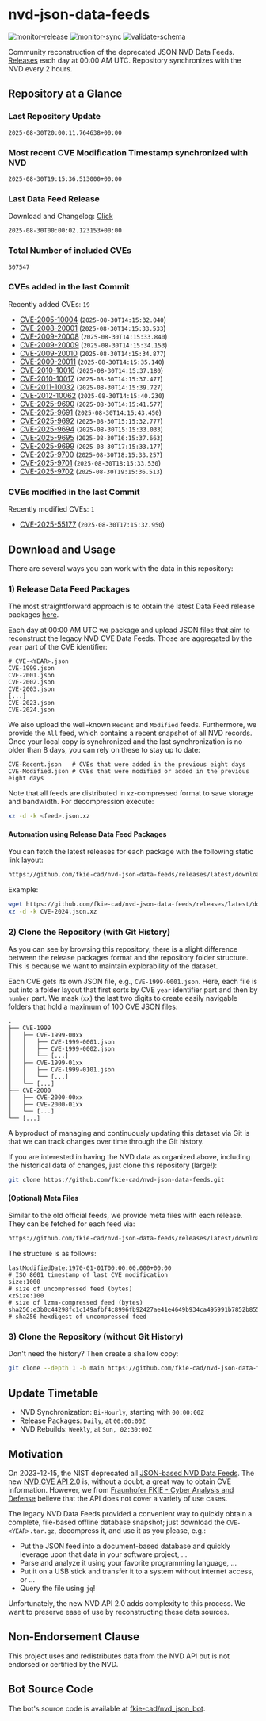 # nvd-json-data-feeds

[![monitor-release](https://github.com/fkie-cad/nvd-json-data-feeds/actions/workflows/monitor_release.yml/badge.svg)](https://github.com/fkie-cad/nvd-json-data-feeds/actions/workflows/monitor_release.yml)
[![monitor-sync](https://github.com/fkie-cad/nvd-json-data-feeds/actions/workflows/monitor_sync.yml/badge.svg)](https://github.com/fkie-cad/nvd-json-data-feeds/actions/workflows/monitor_sync.yml)
[![validate-schema](https://github.com/fkie-cad/nvd-json-data-feeds/actions/workflows/validate_schema.yml/badge.svg)](https://github.com/fkie-cad/nvd-json-data-feeds/actions/workflows/validate_schema.yml)

Community reconstruction of the deprecated JSON NVD Data Feeds.
[Releases](https://github.com/fkie-cad/nvd-json-data-feeds/releases/latest) each day at 00:00 AM UTC.
Repository synchronizes with the NVD every 2 hours.

## Repository at a Glance

### Last Repository Update

```plain
2025-08-30T20:00:11.764638+00:00
```

### Most recent CVE Modification Timestamp synchronized with NVD

```plain
2025-08-30T19:15:36.513000+00:00
```

### Last Data Feed Release

Download and Changelog: [Click](https://github.com/fkie-cad/nvd-json-data-feeds/releases/latest)

```plain
2025-08-30T00:00:02.123153+00:00
```

### Total Number of included CVEs

```plain
307547
```

### CVEs added in the last Commit

Recently added CVEs: `19`

- [CVE-2005-10004](CVE-2005/CVE-2005-100xx/CVE-2005-10004.json) (`2025-08-30T14:15:32.040`)
- [CVE-2008-20001](CVE-2008/CVE-2008-200xx/CVE-2008-20001.json) (`2025-08-30T14:15:33.533`)
- [CVE-2009-20008](CVE-2009/CVE-2009-200xx/CVE-2009-20008.json) (`2025-08-30T14:15:33.840`)
- [CVE-2009-20009](CVE-2009/CVE-2009-200xx/CVE-2009-20009.json) (`2025-08-30T14:15:34.153`)
- [CVE-2009-20010](CVE-2009/CVE-2009-200xx/CVE-2009-20010.json) (`2025-08-30T14:15:34.877`)
- [CVE-2009-20011](CVE-2009/CVE-2009-200xx/CVE-2009-20011.json) (`2025-08-30T14:15:35.140`)
- [CVE-2010-10016](CVE-2010/CVE-2010-100xx/CVE-2010-10016.json) (`2025-08-30T14:15:37.180`)
- [CVE-2010-10017](CVE-2010/CVE-2010-100xx/CVE-2010-10017.json) (`2025-08-30T14:15:37.477`)
- [CVE-2011-10032](CVE-2011/CVE-2011-100xx/CVE-2011-10032.json) (`2025-08-30T14:15:39.727`)
- [CVE-2012-10062](CVE-2012/CVE-2012-100xx/CVE-2012-10062.json) (`2025-08-30T14:15:40.230`)
- [CVE-2025-9690](CVE-2025/CVE-2025-96xx/CVE-2025-9690.json) (`2025-08-30T14:15:41.577`)
- [CVE-2025-9691](CVE-2025/CVE-2025-96xx/CVE-2025-9691.json) (`2025-08-30T14:15:43.450`)
- [CVE-2025-9692](CVE-2025/CVE-2025-96xx/CVE-2025-9692.json) (`2025-08-30T15:15:32.777`)
- [CVE-2025-9694](CVE-2025/CVE-2025-96xx/CVE-2025-9694.json) (`2025-08-30T15:15:33.033`)
- [CVE-2025-9695](CVE-2025/CVE-2025-96xx/CVE-2025-9695.json) (`2025-08-30T16:15:37.663`)
- [CVE-2025-9699](CVE-2025/CVE-2025-96xx/CVE-2025-9699.json) (`2025-08-30T17:15:33.177`)
- [CVE-2025-9700](CVE-2025/CVE-2025-97xx/CVE-2025-9700.json) (`2025-08-30T18:15:33.257`)
- [CVE-2025-9701](CVE-2025/CVE-2025-97xx/CVE-2025-9701.json) (`2025-08-30T18:15:33.530`)
- [CVE-2025-9702](CVE-2025/CVE-2025-97xx/CVE-2025-9702.json) (`2025-08-30T19:15:36.513`)


### CVEs modified in the last Commit

Recently modified CVEs: `1`

- [CVE-2025-55177](CVE-2025/CVE-2025-551xx/CVE-2025-55177.json) (`2025-08-30T17:15:32.950`)


## Download and Usage

There are several ways you can work with the data in this repository:

### 1) Release Data Feed Packages

The most straightforward approach is to obtain the latest Data Feed release packages [here](https://github.com/fkie-cad/nvd-json-data-feeds/releases/latest).

Each day at 00:00 AM UTC we package and upload JSON files that aim to reconstruct the legacy NVD CVE Data Feeds.
Those are aggregated by the `year` part of the CVE identifier:

```
# CVE-<YEAR>.json
CVE-1999.json
CVE-2001.json
CVE-2002.json
CVE-2003.json
[...]
CVE-2023.json
CVE-2024.json
```

We also upload the well-known `Recent` and `Modified` feeds.
Furthermore, we provide the `All` feed, which contains a recent snapshot of all NVD records.
Once your local copy is synchronized and the last synchronization is no older than 8 days, you can rely on these to stay up to date:

```plain
CVE-Recent.json   # CVEs that were added in the previous eight days
CVE-Modified.json # CVEs that were modified or added in the previous eight days
```

Note that all feeds are distributed in `xz`-compressed format to save storage and bandwidth.
For decompression execute:

```sh
xz -d -k <feed>.json.xz
```

#### Automation using Release Data Feed Packages

You can fetch the latest releases for each package with the following static link layout:

```sh
https://github.com/fkie-cad/nvd-json-data-feeds/releases/latest/download/CVE-<YEAR>.json.xz
```

Example:

```sh
wget https://github.com/fkie-cad/nvd-json-data-feeds/releases/latest/download/CVE-2024.json.xz
xz -d -k CVE-2024.json.xz
```

### 2) Clone the Repository (with Git History)

As you can see by browsing this repository, there is a slight difference between the release packages format and the repository folder structure.
This is because we want to maintain explorability of the dataset.

Each CVE gets its own JSON file, e.g., `CVE-1999-0001.json`.
Here, each file is put into a folder layout that first sorts by CVE `year` identifier part and then by `number` part.
We mask (`xx`) the last two digits to create easily navigable folders that hold a maximum of 100 CVE JSON files:

```plain
.
├── CVE-1999
│   ├── CVE-1999-00xx
│   │   ├── CVE-1999-0001.json
│   │   ├── CVE-1999-0002.json
│   │   └── [...]
│   ├── CVE-1999-01xx
│   │   ├── CVE-1999-0101.json
│   │   └── [...]
│   └── [...]
├── CVE-2000
│   ├── CVE-2000-00xx
│   ├── CVE-2000-01xx
│   └── [...]
└── [...]
```

A byproduct of managing and continuously updating this dataset via Git is that we can track changes over time through the Git history.

If you are interested in having the NVD data as organized above, including the historical data of changes, just clone this repository (large!):

```sh
git clone https://github.com/fkie-cad/nvd-json-data-feeds.git
```

#### (Optional) Meta Files

Similar to the old official feeds, we provide meta files with each release. They can be fetched for each feed via:

```sh
https://github.com/fkie-cad/nvd-json-data-feeds/releases/latest/download/CVE-<YEAR>.meta
```

The structure is as follows:

```plain
lastModifiedDate:1970-01-01T00:00:00.000+00:00                          # ISO 8601 timestamp of last CVE modification
size:1000                                                               # size of uncompressed feed (bytes)
xzSize:100                                                              # size of lzma-compressed feed (bytes)
sha256:e3b0c44298fc1c149afbf4c8996fb92427ae41e4649b934ca495991b7852b855 # sha256 hexdigest of uncompressed feed
```

### 3) Clone the Repository (without Git History)

Don't need the history? Then create a shallow copy:

```sh
git clone --depth 1 -b main https://github.com/fkie-cad/nvd-json-data-feeds.git
```


## Update Timetable

* NVD Synchronization: `Bi-Hourly`, starting with `00:00:00Z`
* Release Packages: `Daily`, at `00:00:00Z`
* NVD Rebuilds: `Weekly`, at `Sun, 02:30:00Z`


## Motivation

On 2023-12-15, the NIST deprecated all [JSON-based NVD Data Feeds](https://nvd.nist.gov/vuln/data-feeds#divRetirementBanner-1).
The new [NVD CVE API 2.0](https://nvd.nist.gov/developers/vulnerabilities) is, without a doubt, a great way to obtain CVE information.
However, we from [Fraunhofer FKIE - Cyber Analysis and Defense](https://www.fkie.fraunhofer.de/en/departments/cad.html) believe that the API does not cover a variety of use cases.

The legacy NVD Data Feeds provided a convenient way to quickly obtain a complete, file-based offline database snapshot; just download the `CVE-<YEAR>.tar.gz`, decompress it, and use it as you please, e.g.:

- Put the JSON feed into a document-based database and quickly leverage upon that data in your software project, ...
- Parse and analyze it using your favorite programming language, ...
- Put it on a USB stick and transfer it to a system without internet access, or ...
- Query the file using `jq`!

Unfortunately, the new NVD API 2.0 adds complexity to this process.
We want to preserve ease of use by reconstructing these data sources.

## Non-Endorsement Clause

This project uses and redistributes data from the NVD API but is not endorsed or certified by the NVD.

## Bot Source Code

The bot's source code is available at [fkie-cad/nvd\_json\_bot](https://github.com/fkie-cad/nvd_json_bot).